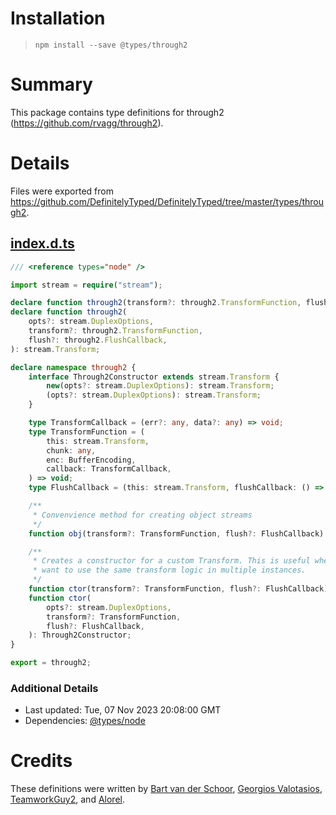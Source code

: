 # Installation
> `npm install --save @types/through2`

# Summary
This package contains type definitions for through2 (https://github.com/rvagg/through2).

# Details
Files were exported from https://github.com/DefinitelyTyped/DefinitelyTyped/tree/master/types/through2.
## [index.d.ts](https://github.com/DefinitelyTyped/DefinitelyTyped/tree/master/types/through2/index.d.ts)
````ts
/// <reference types="node" />

import stream = require("stream");

declare function through2(transform?: through2.TransformFunction, flush?: through2.FlushCallback): stream.Transform;
declare function through2(
    opts?: stream.DuplexOptions,
    transform?: through2.TransformFunction,
    flush?: through2.FlushCallback,
): stream.Transform;

declare namespace through2 {
    interface Through2Constructor extends stream.Transform {
        new(opts?: stream.DuplexOptions): stream.Transform;
        (opts?: stream.DuplexOptions): stream.Transform;
    }

    type TransformCallback = (err?: any, data?: any) => void;
    type TransformFunction = (
        this: stream.Transform,
        chunk: any,
        enc: BufferEncoding,
        callback: TransformCallback,
    ) => void;
    type FlushCallback = (this: stream.Transform, flushCallback: () => void) => void;

    /**
     * Convenvience method for creating object streams
     */
    function obj(transform?: TransformFunction, flush?: FlushCallback): stream.Transform;

    /**
     * Creates a constructor for a custom Transform. This is useful when you
     * want to use the same transform logic in multiple instances.
     */
    function ctor(transform?: TransformFunction, flush?: FlushCallback): Through2Constructor;
    function ctor(
        opts?: stream.DuplexOptions,
        transform?: TransformFunction,
        flush?: FlushCallback,
    ): Through2Constructor;
}

export = through2;

````

### Additional Details
 * Last updated: Tue, 07 Nov 2023 20:08:00 GMT
 * Dependencies: [@types/node](https://npmjs.com/package/@types/node)

# Credits
These definitions were written by [Bart van der Schoor](https://github.com/Bartvds), [Georgios Valotasios](https://github.com/valotas), [TeamworkGuy2](https://github.com/TeamworkGuy2), and [Alorel](https://github.com/Alorel).
